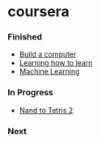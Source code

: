 # coursera

### Finished
- [Build a computer](https://www.coursera.org/learn/build-a-computer)
- [Learning how to learn](https://www.coursera.org/learn/learning-how-to-learn)
- [Machine Learning](https://www.coursera.org/learn/machine-learning)

### In Progress
- [Nand to Tetris 2](https://www.coursera.org/learn/nand2tetris2)

### Next
